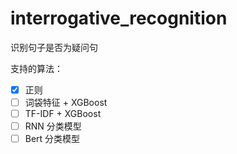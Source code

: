 # interrogative_recognition
识别句子是否为疑问句


支持的算法：

 - [x] 正则
 - [ ] 词袋特征 + XGBoost
 - [ ] TF-IDF + XGBoost
 - [ ] RNN 分类模型
 - [ ] Bert 分类模型